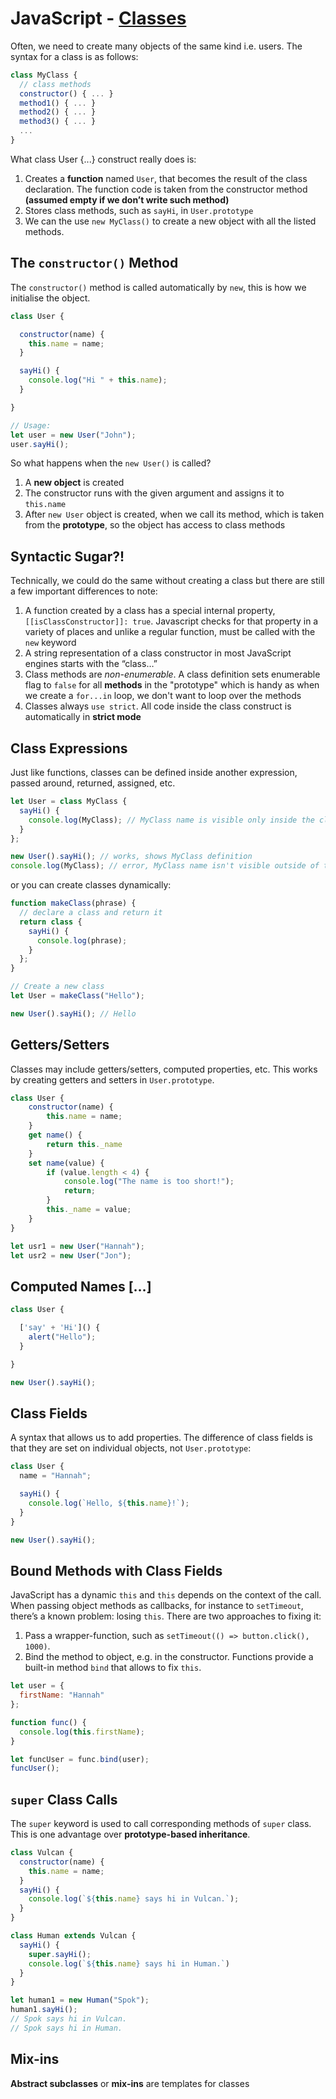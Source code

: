 # JavaScript - [Classes](https://www.theodinproject.com/paths/full-stack-javascript/courses/javascript/lessons/classes)

Often, we need to create many objects of the same kind i.e. users. The syntax for a class is as follows:
```js
class MyClass {
  // class methods
  constructor() { ... }
  method1() { ... }
  method2() { ... }
  method3() { ... }
  ...
}
```
What class User {...} construct really does is:

1. Creates a **function** named `User`, that becomes the result of the class declaration. The function code is taken from the constructor method __(assumed empty if we don’t write such method)__
2. Stores class methods, such as `sayHi`, in `User.prototype`
3. We can the use `new MyClass()` to create a new object with all the listed methods.

## The `constructor()` Method
The `constructor()` method is called automatically by `new`, this is how we initialise the object.
```js
class User {

  constructor(name) {
    this.name = name;
  }

  sayHi() {
    console.log("Hi " + this.name);
  }

}

// Usage:
let user = new User("John");
user.sayHi();
```
So what happens when the `new User()` is called?
1. A **new object** is created
2. The constructor runs with the given argument and assigns it to `this.name`
3. After `new User` object is created, when we call its method, which is taken from the **prototype**, so the object has access to class methods

## Syntactic Sugar?!
Technically, we could do the same without creating a class but there are still a few important differences to note:
1. A function created by a class has a special internal property, `[[isClassConstructor]]: true`. Javascript checks for that property in a variety of places and unlike a regular function, must be called with the `new` keyword
2. A string representation of a class constructor in most JavaScript engines starts with the “class…”
3. Class methods are _non-enumerable_. A class definition sets enumerable flag to `false` for all **methods** in the "prototype" which is handy as when we create a `for...in` loop, we don't want to loop over the methods
4. Classes always `use strict`. All code inside the class construct is automatically in **strict mode**

## Class Expressions
Just like functions, classes can be defined inside another expression, passed around, returned, assigned, etc.
```js
let User = class MyClass {
  sayHi() {
    console.log(MyClass); // MyClass name is visible only inside the class
  }
};

new User().sayHi(); // works, shows MyClass definition
console.log(MyClass); // error, MyClass name isn't visible outside of the class
```
or you can create classes dynamically:
```js
function makeClass(phrase) {
  // declare a class and return it
  return class {
    sayHi() {
      console.log(phrase);
    }
  };
}

// Create a new class
let User = makeClass("Hello");

new User().sayHi(); // Hello
```

## Getters/Setters
Classes may include getters/setters, computed properties, etc. This works by creating getters and setters in `User.prototype`.
```js
class User {
    constructor(name) {
        this.name = name;
    }
    get name() {
        return this._name
    }
    set name(value) {
        if (value.length < 4) {
            console.log("The name is too short!");
            return;
        }
        this._name = value;
    }
}

let usr1 = new User("Hannah");
let usr2 = new User("Jon");
```

## Computed Names […]

```js
class User {

  ['say' + 'Hi']() {
    alert("Hello");
  }

}

new User().sayHi();
```
## Class Fields
A syntax that allows us to add properties. The difference of class fields is that they are set on individual objects, not `User.prototype`:
```js
class User {
  name = "Hannah";

  sayHi() {
    console.log(`Hello, ${this.name}!`);
  }
}

new User().sayHi();
```

## Bound Methods with Class Fields
JavaScript has a dynamic `this` and `this` depends on the context of the call. When passing object methods as callbacks, for instance to `setTimeout`, there’s a known problem: losing `this`. There are two approaches to fixing it:
1. Pass a wrapper-function, such as `setTimeout(() => button.click(), 1000)`.
2. Bind the method to object, e.g. in the constructor. Functions provide a built-in method `bind` that allows to fix `this`.
```js
let user = {
  firstName: "Hannah"
};

function func() {
  console.log(this.firstName);
}

let funcUser = func.bind(user);
funcUser();
```
## `super` Class Calls
The `super` keyword is used to call corresponding methods of `super` class. This is one advantage over **prototype-based inheritance**.
```js
class Vulcan {
  constructor(name) {
    this.name = name;
  }
  sayHi() {
    console.log(`${this.name} says hi in Vulcan.`);
  }
}

class Human extends Vulcan {
  sayHi() {
    super.sayHi();
    console.log(`${this.name} says hi in Human.`)
  }
}

let human1 = new Human("Spok");
human1.sayHi();
// Spok says hi in Vulcan.
// Spok says hi in Human.
```
## Mix-ins
**Abstract subclasses** or **mix-ins** are templates for classes
